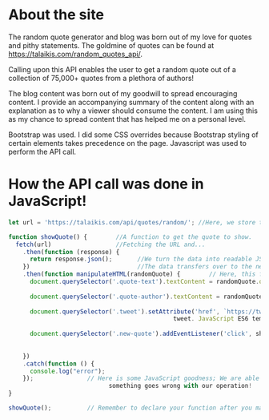# About the site

The random quote generator and blog was born out of my love for quotes and pithy statements. The goldmine of quotes can be found at https://talaikis.com/random_quotes_api/. 

Calling upon this API enables the user to get a random quote out of a collection of 75,000+ quotes from a plethora of authors!



The blog content was born out of my goodwill to spread encouraging content. I provide an accompanying summary of the content along with an explanation as to why a viewer should consume the content. I am using this as my chance to spread content that has helped me on a personal level.



Bootstrap was used. I did some CSS overrides because Bootstrap styling of certain elements takes precedence on the page. Javascript was used to perform the API call. 

# How the API call was done in JavaScript!

```javascript
let url = 'https://talaikis.com/api/quotes/random/'; //Here, we store the API URL into a variable.

function showQuote() {        //A function to get the quote to show.
  fetch(url)                  //Fetching the URL and...
    .then(function (response) {       
      return response.json();       //We turn the data into readable JSON data!
    })                              //The data transfers over to the next functions. Thanks .then!
    .then(function manipulateHTML(randomQuote) {        // Here, this function is meant to literally manipulate HTML. Watch...
      document.querySelector('.quote-text').textContent = randomQuote.quote;  //The section on the HTML with the class named .quote-text is made to inherit the random API quote!
      
      document.querySelector('.quote-author').textContent = randomQuote.author;   //The section on the HTML with the class named .quote-                                                                                        author is changed
      
      document.querySelector('.tweet').setAttribute('href', `https://twitter.com/intent/tweet?text=${randomQuote.quote} -${randomQuote.author}`);               //The HREF attribute with the element belonging to class named                                                                                ".tweet" is changed to the specific twitter path to make a new 
                                              tweet. JavaScript ES6 template literals were used in the new custom URL path. 
                                              
      document.querySelector('.new-quote').addEventListener('click', showQuote);  //The actual HTML button with the class of .new-quote                                                                                         will now initiate the function "showQuote"
                                                                                          in order to get us a new quote 
                                                                                              and start the transformation
    })
    .catch(function () {
      console.log("error");
    });               // Here is some JavaScript goodness; We are able to create an error catching mechanism here in case 
                            something goes wrong with our operation!
}

showQuote();          // Remember to declare your function after you make it so we can get the ball rolling.





```
